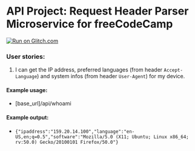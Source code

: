 # API Project: Request Header Parser Microservice for freeCodeCamp
[![Run on Glitch.com](https://hall500-boilerplate-project-headerparser.glitch.me)](https://hall500-boilerplate-project-headerparser.glitch.me)
### User stories:
1. I can get the IP address, preferred languages (from header `Accept-Language`) and system infos (from header `User-Agent`) for my device.

#### Example usage:
* [base_url]/api/whoami

#### Example output:
* `{"ipaddress":"159.20.14.100","language":"en-US,en;q=0.5","software":"Mozilla/5.0 (X11; Ubuntu; Linux x86_64; rv:50.0) Gecko/20100101 Firefox/50.0"}`